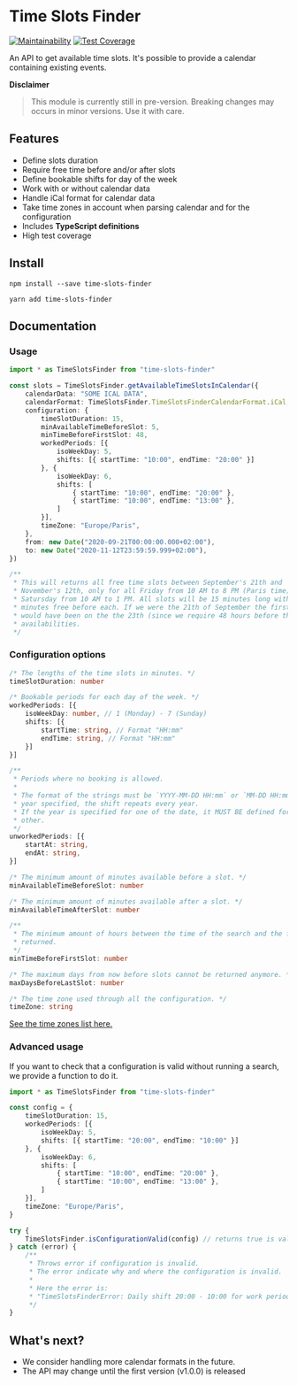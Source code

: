 # Time Slots Finder

[![Maintainability](https://api.codeclimate.com/v1/badges/d725b8e849c5cb063866/maintainability)](https://codeclimate.com/repos/5f89a743f73a06460500078a/maintainability) [![Test Coverage](https://api.codeclimate.com/v1/badges/d725b8e849c5cb063866/test_coverage)](https://codeclimate.com/repos/5f89a743f73a06460500078a/test_coverage)

An API to get available time slots. It's possible to provide a calendar
containing existing events.

**Disclaimer**
> This module is currently still in pre-version. Breaking changes may occurs in minor
> versions. Use it with care.

## Features
- Define slots duration
- Require free time before and/or after slots
- Define bookable shifts for day of the week
- Work with or without calendar data
- Handle iCal format for calendar data
- Take time zones in account when parsing calendar and for the configuration
- Includes **TypeScript definitions**
- High test coverage

## Install

```shell script
npm install --save time-slots-finder
```
```shell script
yarn add time-slots-finder
```

## Documentation
### Usage
```typescript
import * as TimeSlotsFinder from "time-slots-finder"

const slots = TimeSlotsFinder.getAvailableTimeSlotsInCalendar({
    calendarData: "SOME ICAL DATA",
    calendarFormat: TimeSlotsFinder.TimeSlotsFinderCalendarFormat.iCal,
    configuration: {
        timeSlotDuration: 15,
        minAvailableTimeBeforeSlot: 5,
        minTimeBeforeFirstSlot: 48,
        workedPeriods: [{
            isoWeekDay: 5,
            shifts: [{ startTime: "10:00", endTime: "20:00" }] 
        }, {
            isoWeekDay: 6,
            shifts: [
                { startTime: "10:00", endTime: "20:00" },
                { startTime: "10:00", endTime: "13:00" },
            ]
        }],
        timeZone: "Europe/Paris",   
    },
    from: new Date("2020-09-21T00:00:00.000+02:00"),
    to: new Date("2020-11-12T23:59:59.999+02:00"),
})

/**
 * This will returns all free time slots between September's 21th and
 * November's 12th, only for all Friday from 10 AM to 8 PM (Paris time) and
 * Satursday from 10 AM to 1 PM. All slots will be 15 minutes long with 5
 * minutes free before each. If we were the 21th of September the first slot
 * would have been on the the 23th (since we require 48 hours before the first
 * availabilities.
 */
```

### Configuration options

```typescript
/* The lengths of the time slots in minutes. */
timeSlotDuration: number
```
```typescript
/* Bookable periods for each day of the week. */
workedPeriods: [{
    isoWeekDay: number, // 1 (Monday) - 7 (Sunday)
    shifts: [{
        startTime: string, // Format "HH:mm"
        endTime: string, // Format "HH:mm"
    }]
}]
```
```typescript
/**
 * Periods where no booking is allowed.
 * 
 * The format of the strings must be `YYYY-MM-DD HH:mm` or `MM-DD HH:mm`. When no
 * year specified, the shift repeats every year.
 * If the year is specified for one of the date, it MUST BE defined for the
 * other.
 */
unworkedPeriods: [{
    startAt: string,
    endAt: string,
}]
```
```typescript
/* The minimum amount of minutes available before a slot. */
minAvailableTimeBeforeSlot: number
```
```typescript
/* The minimum amount of minutes available after a slot. */
minAvailableTimeAfterSlot: number
```
```typescript
/**
 * The minimum amount of hours between the time of the search and the first slot
 * returned.
 */
minTimeBeforeFirstSlot: number
```
```typescript
/* The maximum days from now before slots cannot be returned anymore. */
maxDaysBeforeLastSlot: number
```
```typescript
/* The time zone used through all the configuration. */
timeZone: string
```
[See the time zones list here.](https://en.wikipedia.org/wiki/List_of_tz_database_time_zones)

### Advanced usage
If you want to check that a configuration is valid without running a search,
we provide a function to do it.

```typescript
import * as TimeSlotsFinder from "time-slots-finder"

const config = {
    timeSlotDuration: 15,
    workedPeriods: [{
        isoWeekDay: 5,
        shifts: [{ startTime: "20:00", endTime: "10:00" }] 
    }, {
        isoWeekDay: 6,
        shifts: [
            { startTime: "10:00", endTime: "20:00" },
            { startTime: "10:00", endTime: "13:00" },
        ]
    }],
    timeZone: "Europe/Paris",   
}

try {
    TimeSlotsFinder.isConfigurationValid(config) // returns true is valid
} catch (error) {
    /**
     * Throws error if configuration is invalid.
     * The error indicate why and where the configuration is invalid.
     *
     * Here the error is:
     * "TimeSlotsFinderError: Daily shift 20:00 - 10:00 for work period nº1 is invalid"
     */
}
```

## What's next?
- We consider handling more calendar formats in the future.
- The API may change until the first version (v1.0.0) is released 
